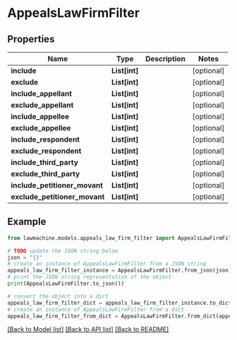 # AppealsLawFirmFilter


## Properties

Name | Type | Description | Notes
------------ | ------------- | ------------- | -------------
**include** | **List[int]** |  | [optional] 
**exclude** | **List[int]** |  | [optional] 
**include_appellant** | **List[int]** |  | [optional] 
**exclude_appellant** | **List[int]** |  | [optional] 
**include_appellee** | **List[int]** |  | [optional] 
**exclude_appellee** | **List[int]** |  | [optional] 
**include_respondent** | **List[int]** |  | [optional] 
**exclude_respondent** | **List[int]** |  | [optional] 
**include_third_party** | **List[int]** |  | [optional] 
**exclude_third_party** | **List[int]** |  | [optional] 
**include_petitioner_movant** | **List[int]** |  | [optional] 
**exclude_petitioner_movant** | **List[int]** |  | [optional] 

## Example

```python
from lawmachine.models.appeals_law_firm_filter import AppealsLawFirmFilter

# TODO update the JSON string below
json = "{}"
# create an instance of AppealsLawFirmFilter from a JSON string
appeals_law_firm_filter_instance = AppealsLawFirmFilter.from_json(json)
# print the JSON string representation of the object
print(AppealsLawFirmFilter.to_json())

# convert the object into a dict
appeals_law_firm_filter_dict = appeals_law_firm_filter_instance.to_dict()
# create an instance of AppealsLawFirmFilter from a dict
appeals_law_firm_filter_from_dict = AppealsLawFirmFilter.from_dict(appeals_law_firm_filter_dict)
```
[[Back to Model list]](../README.md#documentation-for-models) [[Back to API list]](../README.md#documentation-for-api-endpoints) [[Back to README]](../README.md)


